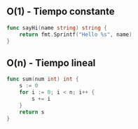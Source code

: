 ## O(1) - Tiempo constante

```go
func sayHi(name string) string {
	return fmt.Sprintf("Hello %s", name)
}
```

## O(n) - Tiempo lineal

```go
func sum(num int) int {
	s := 0
	for i := 0; i < n; i++ {
		s += i
	}
	return s
}
```
